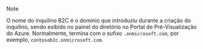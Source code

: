 > [!NOTE]
> O nome do inquilino B2C é o domínio que introduziu durante a criação do inquilino, sendo exibido no painel do diretório no Portal de Pré-Visualização do Azure.  Normalmente, termina com o sufixo `.onmicrosoft.com`, por exemplo, `contosob2c.onmicrosoft.com`.
> 
> 



<!--HONumber=Dec16_HO5-->


